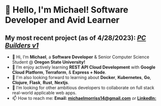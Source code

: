 # 👋  Hello, I'm Michael! Software Developer and Avid Learner
## My most recent project (as of 4/28/2023): <a href="https://github.com/mcmorriss/PC-Builder"> *PC Builders v1* </a>

- 👋 Hi, I’m **Michael**, a **Software Developer** & Senior Computer Science Student @ **Oregon State University!** 
- 👀 I’m enjoy actively learning **REST API Cloud Development** with **Google Cloud Platform**, **Terraform**, & **Express + Node**.
- 🌱  I'm also looking forward to learning about **Docker**, **Kubernetes**, **Go**, **Clojure**, **Flask**, **Rust**, **Nextjs**.
- 💞️ I’m looking for other ambitious developers to collaborate on full stack real-world applicable web apps.
- 📫 How to reach me: **Email: michaelmorriss14@gmail.com** *or* <a href="https://www.linkedin.com/in/mcmorriss/"> **LinkedIn:** </a>
                   
